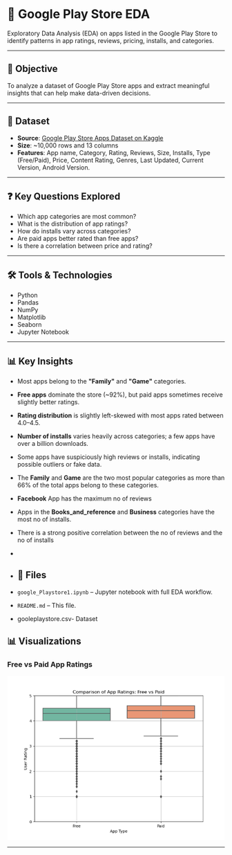 # 📱 Google Play Store EDA

Exploratory Data Analysis (EDA) on apps listed in the Google Play Store to identify patterns in app ratings, reviews, pricing, installs, and categories.

---

## 📌 Objective

To analyze a dataset of Google Play Store apps and extract meaningful insights that can help make data-driven decisions.

---

## 📂 Dataset

- **Source**: [Google Play Store Apps Dataset on Kaggle](https://www.kaggle.com/lava18/google-play-store-apps)
- **Size**: ~10,000 rows and 13 columns
- **Features**: App name, Category, Rating, Reviews, Size, Installs, Type (Free/Paid), Price, Content Rating, Genres, Last Updated, Current Version, Android Version.

---

## ❓ Key Questions Explored

- Which app categories are most common?
- What is the distribution of app ratings?
- How do installs vary across categories?
- Are paid apps better rated than free apps?
- Is there a correlation between price and rating?

---

## 🛠️ Tools & Technologies

- Python
- Pandas
- NumPy
- Matplotlib
- Seaborn
- Jupyter Notebook

---

## 📊 Key Insights

- Most apps belong to the **"Family"** and **"Game"** categories.
- **Free apps** dominate the store (~92%), but paid apps sometimes receive slightly better ratings.
- **Rating distribution** is slightly left-skewed with most apps rated between 4.0–4.5.
- **Number of installs** varies heavily across categories; a few apps have over a billion downloads.
- Some apps have suspiciously high reviews or installs, indicating possible outliers or fake data.
- The **Family** and **Game** are the two most popular categories as more than 66% of the total apps belong to these categories.
- **Facebook** App has the maximum no of reviews
- Apps in the **Books_and_reference** and **Business** categories have the most no of installs.
- There is a strong positive correlation between the no of reviews and the no of installs
-
- ## 📎 Files

- `google_Playstore1.ipynb` – Jupyter notebook with full EDA workflow.
- `README.md` – This file.
- gooleplaystore.csv- Dataset

 ## 📊 Visualizations

### Free vs Paid App Ratings
![Free vs Paid Ratings](images/free_vs_paid_ratings.png)


---

